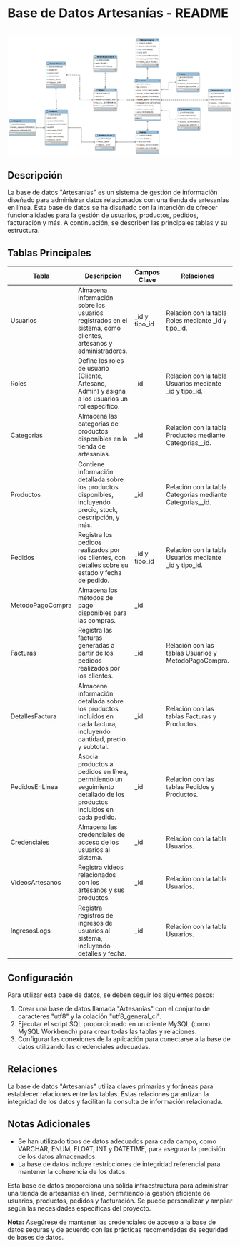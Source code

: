 # Base de Datos Artesanías - README

<br>

<img src="ImagenModelo.png">

## Descripción
La base de datos "Artesanías" es un sistema de gestión de información diseñado para administrar datos relacionados con una tienda de artesanías en línea. Esta base de datos se ha diseñado con la intención de ofrecer funcionalidades para la gestión de usuarios, productos, pedidos, facturación y más. A continuación, se describen las principales tablas y su estructura.

## Tablas Principales

<table>
  <thead>
    <tr>
      <th>Tabla</th>
      <th>Descripción</th>
      <th>Campos Clave</th>
      <th>Relaciones</th>
    </tr>
  </thead>
  <tbody>
    <tr>
      <td>Usuarios</td>
      <td>Almacena información sobre los usuarios registrados en el sistema, como clientes, artesanos y administradores.</td>
      <td>_id y tipo_id</td>
      <td>Relación con la tabla Roles mediante _id y tipo_id.</td>
    </tr>
    <tr>
      <td>Roles</td>
      <td>Define los roles de usuario (Cliente, Artesano, Admin) y asigna a los usuarios un rol específico.</td>
      <td>_id</td>
      <td>Relación con la tabla Usuarios mediante _id y tipo_id.</td>
    </tr>
    <tr>
      <td>Categorias</td>
      <td>Almacena las categorías de productos disponibles en la tienda de artesanías.</td>
      <td>_id</td>
      <td>Relación con la tabla Productos mediante Categorias__id.</td>
    </tr>
    <tr>
      <td>Productos</td>
      <td>Contiene información detallada sobre los productos disponibles, incluyendo precio, stock, descripción, y más.</td>
      <td>_id</td>
      <td>Relación con la tabla Categorias mediante Categorias__id.</td>
    </tr>
    <tr>
      <td>Pedidos</td>
      <td>Registra los pedidos realizados por los clientes, con detalles sobre su estado y fecha de pedido.</td>
      <td>_id y tipo_id</td>
      <td>Relación con la tabla Usuarios mediante _id y tipo_id.</td>
    </tr>
    <tr>
      <td>MetodoPagoCompra</td>
      <td>Almacena los métodos de pago disponibles para las compras.</td>
      <td>_id</td>
      <td></td>
    </tr>
    <tr>
      <td>Facturas</td>
      <td>Registra las facturas generadas a partir de los pedidos realizados por los clientes.</td>
      <td>_id</td>
      <td>Relación con las tablas Usuarios y MetodoPagoCompra.</td>
    </tr>
    <tr>
      <td>DetallesFactura</td>
      <td>Almacena información detallada sobre los productos incluidos en cada factura, incluyendo cantidad, precio y subtotal.</td>
      <td>_id</td>
      <td>Relación con las tablas Facturas y Productos.</td>
    </tr>
    <tr>
      <td>PedidosEnLinea</td>
      <td>Asocia productos a pedidos en línea, permitiendo un seguimiento detallado de los productos incluidos en cada pedido.</td>
      <td>_id</td>
      <td>Relación con las tablas Pedidos y Productos.</td>
    </tr>
    <tr>
      <td>Credenciales</td>
      <td>Almacena las credenciales de acceso de los usuarios al sistema.</td>
      <td>_id</td>
      <td>Relación con la tabla Usuarios.</td>
    </tr>
    <tr>
      <td>VideosArtesanos</td>
      <td>Registra videos relacionados con los artesanos y sus productos.</td>
      <td>_id</td>
      <td>Relación con la tabla Usuarios.</td>
    </tr>
    <tr>
      <td>IngresosLogs</td>
      <td>Registra registros de ingresos de usuarios al sistema, incluyendo detalles y fecha.</td>
      <td>_id</td>
      <td>Relación con la tabla Usuarios.</td>
    </tr>
  </tbody>
</table>

## Configuración
Para utilizar esta base de datos, se deben seguir los siguientes pasos:

1. Crear una base de datos llamada "Artesanias" con el conjunto de caracteres "utf8" y la colación "utf8_general_ci".
2. Ejecutar el script SQL proporcionado en un cliente MySQL (como MySQL Workbench) para crear todas las tablas y relaciones.
3. Configurar las conexiones de la aplicación para conectarse a la base de datos utilizando las credenciales adecuadas.

## Relaciones
La base de datos "Artesanías" utiliza claves primarias y foráneas para establecer relaciones entre las tablas. Estas relaciones garantizan la integridad de los datos y facilitan la consulta de información relacionada.

## Notas Adicionales
- Se han utilizado tipos de datos adecuados para cada campo, como VARCHAR, ENUM, FLOAT, INT y DATETIME, para asegurar la precisión de los datos almacenados.
- La base de datos incluye restricciones de integridad referencial para mantener la coherencia de los datos.

Esta base de datos proporciona una sólida infraestructura para administrar una tienda de artesanías en línea, permitiendo la gestión eficiente de usuarios, productos, pedidos y facturación. Se puede personalizar y ampliar según las necesidades específicas del proyecto.

**Nota:** Asegúrese de mantener las credenciales de acceso a la base de datos seguras y de acuerdo con las prácticas recomendadas de seguridad de bases de datos.

